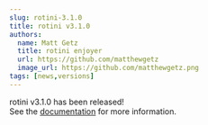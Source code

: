 ```yaml
---
slug: rotini-3.1.0
title: rotini v3.1.0
authors:
  name: Matt Getz
  title: rotini enjoyer
  url: https://github.com/matthewgetz
  image_url: https://github.com/matthewgetz.png
tags: [news,versions]
---
```


rotini v3.1.0 has been released!  
See the [documentation](/docs/3.1.3) for more information.  

